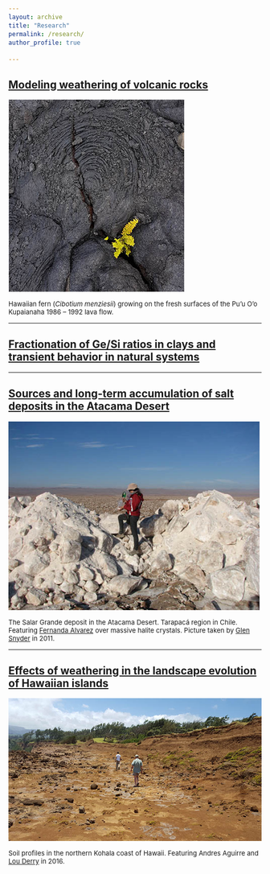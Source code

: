 ```yaml
---
layout: archive
title: "Research"
permalink: /research/
author_profile: true

---
```

<h2><b><a href="https://aliperezfodich.github.io/research/volcanic-weathering">Modeling weathering of volcanic rocks</a></b></h2> 
<img style="float: center;" src="/images/basalt-fern-small.png" style="width:400px;">
<p style="font-size:small">Hawaiian fern (<i>Cibotium menziesii</i>) growing on the fresh surfaces of the Pu’u O’o Kupaianaha 1986 – 1992 lava flow.</p>

----
<h2><b><a href="https://aliperezfodich.github.io/research/GeSi-clays">Fractionation of Ge/Si ratios in clays and transient behavior in natural systems</a></b></h2> 

----
<h2><b><a href="https://aliperezfodich.github.io/research/Atacama-nitrates">Sources and long-term accumulation of salt deposits in the Atacama Desert</a></b></h2> 

<img style="float: center;" src="/images/fernanda-atacama.JPG">
<p style="font-size:small">The Salar Grande deposit in the Atacama Desert. Tarapacá region in Chile. Featuring <a href="https://fcqudec.cl/nuestro-personal/dra-fernanda-alvarez-amado/">Fernanda Alvarez</a> over massive halite crystals. Picture taken by <a href="https://researchmap.jp/glen_snyder/?lang=english">Glen Snyder</a> in 2011.</p>

----
<h2><b><a href="https://aliperezfodich.github.io/research/Hawaii-landscape">Effects of weathering in the landscape evolution of Hawaiian islands</a></b></h2> 

<img style="float: center;" src="/images/research2.jpg">
<p style="font-size:small">Soil profiles in the northern Kohala coast of Hawaii. Featuring Andres Aguirre and <a href="http://www.geo.cornell.edu/eas/PeoplePlaces/Faculty/derry-new/index.html">Lou Derry</a> in  2016.</p>






